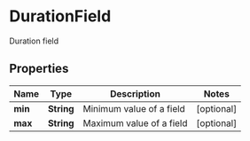 

# DurationField

Duration field
## Properties

Name | Type | Description | Notes
------------ | ------------- | ------------- | -------------
**min** | **String** | Minimum value of a field |  [optional]
**max** | **String** | Maximum value of a field |  [optional]



